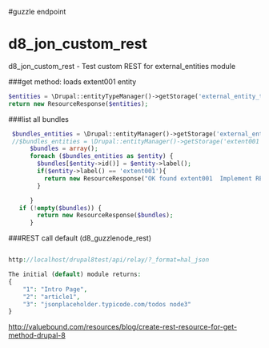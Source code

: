#guzzle endpoint

# d8_jon_custom_rest
d8_jon_custom_rest  - Test custom REST for external_entities module



###get method:
loads extent001 entity
```php
$entities = \Drupal::entityTypeManager()->getStorage('external_entity_type')->loadByProperties(['type' => 'extent001']); // get specific entity
return new ResourceResponse($entities);
````


###list all bundles 
```php
 $bundles_entities = \Drupal::entityManager()->getStorage('external_entity' .'_type')->loadMultiple();
 //$bundles_entities = \Drupal::entityManager()->getStorage('extent001' .'_type')->loadMultiple();
      $bundles = array();
      foreach ($bundles_entities as $entity) {
        $bundles[$entity->id()] = $entity->label();
        if($entity->label() == 'extent001'){
          return new ResourceResponse("OK found extent001  Implement REST State GET! ");
        }

      }
   if (!empty($bundles)) {
        return new ResourceResponse($bundles);
      }    
```




###REST call default (d8_guzzlenode_rest)
```php

http://localhost/drupal8test/api/relay/?_format=hal_json

The initial (default) module returns:
{
    "1": "Intro Page",
    "2": "article1",
    "3": "jsonplaceholder.typicode.com/todos node3"
}

```
http://valuebound.com/resources/blog/create-rest-resource-for-get-method-drupal-8



